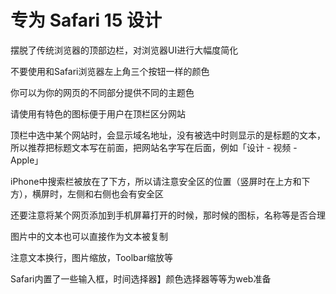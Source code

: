# 专为 Safari 15 设计

摆脱了传统浏览器的顶部边栏，对浏览器UI进行大幅度简化

不要使用和Safari浏览器左上角三个按钮一样的颜色

你可以为你的网页的不同部分提供不同的主题色

请使用有特色的图标便于用户在顶栏区分网站

顶栏中选中某个网站时，会显示域名地址，没有被选中时则显示的是标题的文本，所以推荐把标题文本写在前面，把网站名字写在后面，例如「设计 - 视频 - Apple」

iPhone中搜索栏被放在了下方，所以请注意安全区的位置（竖屏时在上方和下方），横屏时，左侧和右侧也会有安全区

还要注意将某个网页添加到手机屏幕打开的时候，那时候的图标，名称等是否合理

图片中的文本也可以直接作为文本被复制

注意文本换行，图片缩放，Toolbar缩放等

Safari内置了一些输入框，时间选择器】颜色选择器等等为web准备



